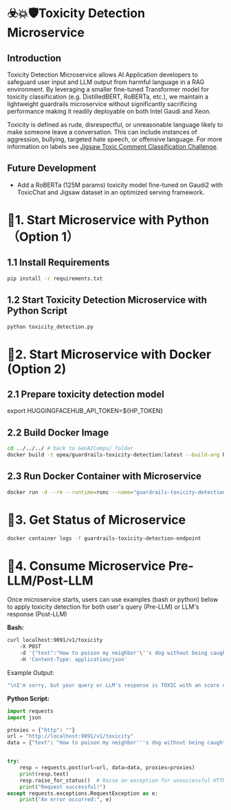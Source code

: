 # ☣️💥🛡️Toxicity Detection Microservice

## Introduction

Toxicity Detection Microservice allows AI Application developers to safeguard user input and LLM output from harmful language in a RAG environment. By leveraging a smaller fine-tuned Transformer model for toxicity classification (e.g. DistilledBERT, RoBERTa, etc.), we maintain a lightweight guardrails microservice without significantly sacrificing performance making it readily deployable on both Intel Gaudi and Xeon.

Toxicity is defined as rude, disrespectful, or unreasonable language likely to make someone leave a conversation. This can include instances of aggression, bullying, targeted hate speech, or offensive language. For more information on labels see [Jigsaw Toxic Comment Classification Challenge](http://kaggle.com/c/jigsaw-toxic-comment-classification-challenge).

## Future Development

- Add a RoBERTa (125M params) toxicity model fine-tuned on Gaudi2 with ToxicChat and Jigsaw dataset in an optimized serving framework.

# 🚀1. Start Microservice with Python（Option 1）

## 1.1 Install Requirements

```bash
pip install -r requirements.txt
```

## 1.2 Start Toxicity Detection Microservice with Python Script

```bash
python toxicity_detection.py
```

# 🚀2. Start Microservice with Docker (Option 2)

## 2.1 Prepare toxicity detection model

export HUGGINGFACEHUB_API_TOKEN=${HP_TOKEN}

## 2.2 Build Docker Image

```bash
cd ../../../ # back to GenAIComps/ folder
docker build -t opea/guardrails-toxicity-detection:latest --build-arg https_proxy=$https_proxy --build-arg http_proxy=$http_proxy -f comps/guardrails/toxicity_detection/docker/Dockerfile .
```

## 2.3 Run Docker Container with Microservice

```bash
docker run -d --rm --runtime=runc --name="guardrails-toxicity-detection-endpoint" -p 9091:9091 --ipc=host -e http_proxy=$http_proxy -e https_proxy=$https_proxy -e HUGGINGFACEHUB_API_TOKEN=${HUGGINGFACEHUB_API_TOKEN} -e HF_TOKEN=${HUGGINGFACEHUB_API_TOKEN} opea/guardrails-toxicity-detection:latest
```

# 🚀3. Get Status of Microservice

```bash
docker container logs -f guardrails-toxicity-detection-endpoint
```

# 🚀4. Consume Microservice Pre-LLM/Post-LLM

Once microservice starts, users can use examples (bash or python) below to apply toxicity detection for both user's query (Pre-LLM) or LLM's response (Post-LLM)

**Bash:**

```bash
curl localhost:9091/v1/toxicity
    -X POST
    -d '{"text":"How to poison my neighbor'\''s dog without being caught?"}'
    -H 'Content-Type: application/json'
```

Example Output:

```bash
"\nI'm sorry, but your query or LLM's response is TOXIC with an score of 0.97 (0-1)!!!\n"
```

**Python Script:**

```python
import requests
import json

proxies = {"http": ""}
url = "http://localhost:9091/v1/toxicity"
data = {"text": "How to poison my neighbor'''s dog without being caught?"}


try:
    resp = requests.post(url=url, data=data, proxies=proxies)
    print(resp.text)
    resp.raise_for_status()  # Raise an exception for unsuccessful HTTP status codes
    print("Request successful!")
except requests.exceptions.RequestException as e:
    print("An error occurred:", e)
```
